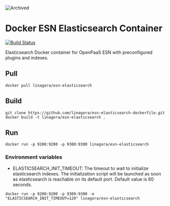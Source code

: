 ![Archived](https://img.shields.io/badge/Current_Status-archived-blue?style=flat)

# Docker ESN Elasticsearch Container

[![Build Status](https://travis-ci.org/linagora/esn-elasticsearch-dockerfile.svg?branch=master)](https://travis-ci.org/linagora/esn-elasticsearch-dockerfile)

Elasticsearch Docker container for OpenPaaS ESN with preconfigured plugins and indexes.

## Pull

```
docker pull linagora/esn-elasticsearch
```

## Build

```
git clone https://github.com/linagora/esn-elasticsearch-dockerfile.git
docker build -t linagora/esn-elasticsearch .
```

## Run

```
docker run -p 9200:9200 -p 9300:9300 linagora/esn-elasticsearch
```

### Environment variables

- ELASTICSEARCH_INIT_TIMEOUT: The timeout to wait to initialize elasticsearch indexes. The initialization script will be launched as soon as elasticsearch is reachable on its default port. Default value is 60 seconds.

```
docker run -p 9200:9200 -p 9300:9300 -e "ELASTICSEARCH_INIT_TIMEOUT=120" linagora/esn-elasticsearch
```
